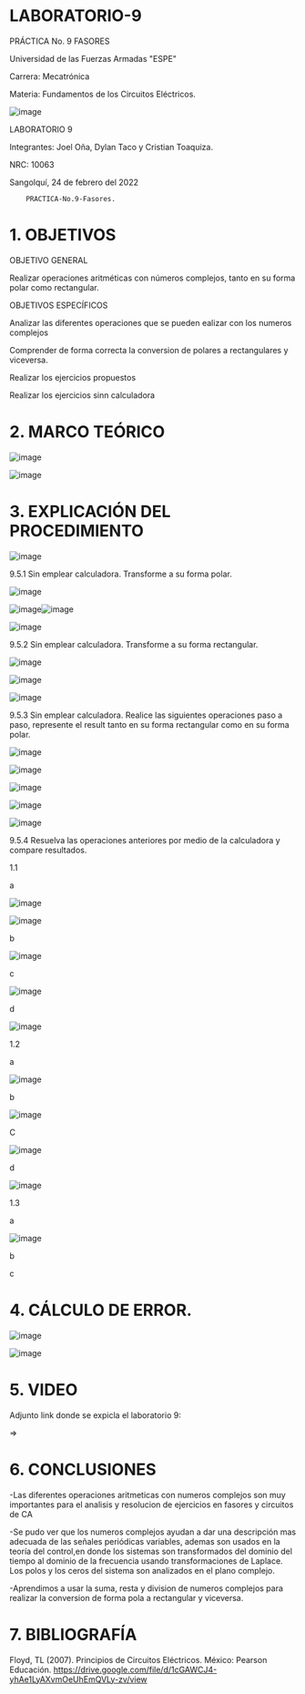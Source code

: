 # LABORATORIO-9

PRÁCTICA No. 9 FASORES

Universidad de las Fuerzas Armadas "ESPE"

Carrera: Mecatrónica

Materia: Fundamentos de los Circuitos Eléctricos.
 
 ![image](https://user-images.githubusercontent.com/116817673/221183492-22a1f74b-8185-40c3-8658-e9b8462e643b.png)

LABORATORIO 9

Integrantes: Joel Oña, Dylan Taco y Cristian Toaquiza.

NRC: 10063

Sangolquí, 24 de febrero del 2022

		PRACTICA-No.9-Fasores.
    
# 1. OBJETIVOS

OBJETIVO GENERAL

Realizar operaciones aritméticas con números complejos, tanto en su forma polar como rectangular.

OBJETIVOS ESPECÍFICOS

Analizar las diferentes operaciones que se pueden ealizar con los numeros complejos

Comprender de forma correcta la conversion de polares a rectangulares y viceversa.

Realizar los ejercicios propuestos

Realizar los ejercicios sinn calculadora

# 2. MARCO TEÓRICO

![image](https://user-images.githubusercontent.com/116817673/221184266-65feb57f-2f05-46ee-8c87-2d72e000faae.png)

![image](https://user-images.githubusercontent.com/116817673/221184419-b815cc2c-38bd-4151-b4b5-8511b92b338d.png)

# 3. EXPLICACIÓN DEL PROCEDIMIENTO

![image](https://user-images.githubusercontent.com/116817673/221185178-6d8f7b92-0cc9-49b1-bf0c-405fce77ac3a.png)

9.5.1 Sin emplear calculadora. Transforme a su forma polar.

![image](https://user-images.githubusercontent.com/116817673/221185751-bf8d3b56-be8e-4ab1-b1a4-cf1b0a603b44.png)

![image](https://user-images.githubusercontent.com/116817673/221185715-b9128012-7fac-4b3c-b553-6f31bcf6f0d3.png)![image](https://user-images.githubusercontent.com/116817673/221186008-9878fa41-f2ad-424a-840d-e1966d331ac9.png)

![image](https://user-images.githubusercontent.com/116817673/221186410-798423f6-73fe-4097-9ed7-f35c756b569e.png)

9.5.2 Sin emplear calculadora. Transforme a su forma rectangular.

![image](https://user-images.githubusercontent.com/116817673/221186561-e70a596b-69d6-496d-940b-0410665fb56d.png)

![image](https://user-images.githubusercontent.com/116817673/221186686-f99b8c04-d44b-4963-aef7-4fdd3b892353.png)

![image](https://user-images.githubusercontent.com/116817673/221186808-6fd93f34-13ef-4dbf-84c6-3b65c49e030e.png)

9.5.3  Sin emplear calculadora. Realice las siguientes operaciones paso a paso, represente el result tanto en su forma rectangular como en su forma polar.

![image](https://user-images.githubusercontent.com/116817673/221188034-5241b3e5-345b-4aed-929e-52c10ea7a164.png)

![image](https://user-images.githubusercontent.com/116817673/221188102-d8bdd0cb-7e4c-4321-ae85-bb72959986dd.png)

![image](https://user-images.githubusercontent.com/116817673/221188153-d13b6d1a-b1a9-41dc-a717-84a16d5084d1.png)

![image](https://user-images.githubusercontent.com/116817673/221188272-b15d5b58-b949-4e1d-be79-7463c674a239.png)

![image](https://user-images.githubusercontent.com/116817673/221188337-8efa1efd-1a2e-4b6f-beb2-2da4fad3fdcb.png)

9.5.4  Resuelva las operaciones anteriores por medio de la calculadora y compare resultados.

1.1

a

![image](https://user-images.githubusercontent.com/116817673/221192280-8d7c06eb-f0c1-4f66-8c40-667a30507615.png)

![image](https://user-images.githubusercontent.com/116817673/221192586-2ddc799a-e7c5-4190-8f9b-f92851104296.png)


b

![image](https://user-images.githubusercontent.com/116817673/221193091-9240b60e-96d6-45be-9536-a430a9990407.png)

c

![image](https://user-images.githubusercontent.com/116817673/221193302-55f4cd78-42a4-4e63-9f15-e39e655b6841.png)

d

![image](https://user-images.githubusercontent.com/116817673/221193385-aa3334cb-d5a8-4d04-aeb5-ca772d636680.png)

1.2

a

![image](https://user-images.githubusercontent.com/116817673/221193929-0aae6aab-8fdf-4e4c-8d73-f16f0649531d.png)

b

![image](https://user-images.githubusercontent.com/116817673/221194392-1f0cff95-c72c-4a0e-b612-230de541a5a2.png)

C

![image](https://user-images.githubusercontent.com/116817673/221194609-34042cc2-5907-4468-b723-cb43272942e7.png)

d

![image](https://user-images.githubusercontent.com/116817673/221194842-7d336c21-0fef-495a-a5f7-ae87c8c87d0f.png)

1.3

a

![image](https://user-images.githubusercontent.com/116817673/221195758-ebb026e7-667a-4040-a7c1-f2e31bbd9ef0.png)

b

c

# 4. CÁLCULO DE ERROR.

![image](https://user-images.githubusercontent.com/116817673/221187208-e4ba82ac-e239-4657-b458-12e7c208408c.png)

![image](https://user-images.githubusercontent.com/116817673/221187130-e637a689-bdfd-47b6-832a-78da534bd832.png)


# 5. VIDEO

Adjunto link donde se expicla  el  laboratorio 9:

=>

# 6. CONCLUSIONES

-Las diferentes operaciones aritmeticas con numeros complejos son muy importantes para el analisis y resolucion de ejercicios en fasores y circuitos de CA

-Se pudo ver que los numeros complejos ayudan a dar una descripción mas adecuada de las señales periódicas variables, ademas son usados en la teoría del control,en donde los sistemas son transformados del dominio del tiempo al dominio de la frecuencia usando transformaciones de Laplace. Los polos y los ceros del sistema son analizados en el plano complejo. 

-Aprendimos a usar la suma, resta y division de numeros complejos para realizar la conversion de forma pola a rectangular y viceversa.

# 7. BIBLIOGRAFÍA

Floyd, TL (2007). Principios de Circuitos Eléctricos. México: Pearson Educación. https://drive.google.com/file/d/1cGAWCJ4-yhAe1LyAXvmOeUhEmQVLy-zv/view
